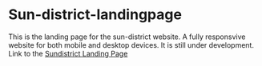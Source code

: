 # Sun-district-landingpage
This is the landing page for the sun-district website. A fully responsvive website for both mobile and desktop devices. It is still under development.\
Link to the [Sundistrict Landing Page](https://sun-district-landingpage.vercel.app/)

